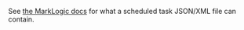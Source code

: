 See [the MarkLogic docs](http://docs.marklogic.com/REST/POST/manage/v2/tasks) for what a scheduled task JSON/XML file can contain.
